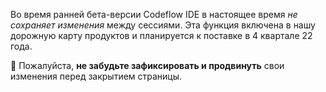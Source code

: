 Во время ранней бета-версии Codeflow IDE в настоящее время _не сохраняет изменения_ между сессиями. Эта функция включена в нашу дорожную карту продуктов и планируется к поставке в 4 квартале 22 года.

🚨 Пожалуйста, **не забудьте зафиксировать и продвинуть** свои изменения перед закрытием страницы.
